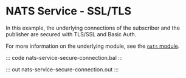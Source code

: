 # NATS Service - SSL/TLS

In this example, the underlying connections of the subscriber and the publisher are secured with TLS/SSL and Basic Auth.

For more information on the underlying module, see the [`nats` module](https://lib.ballerina.io/ballerinax/nats/latest).

::: code nats-service-secure-connection.bal :::

::: out nats-service-secure-connection.out :::
